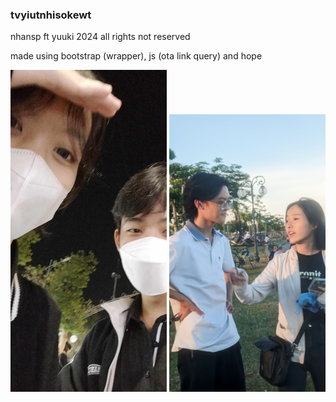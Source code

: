 ### tvyiutnhisokewt

nhansp ft yuuki 2024 all rights not reserved

made using bootstrap (wrapper), js (ota link query) and hope

<span>
    <img src="assets/1.jpeg" width="250">
    <img src="assets/2.jpg" width="250">
</span>
